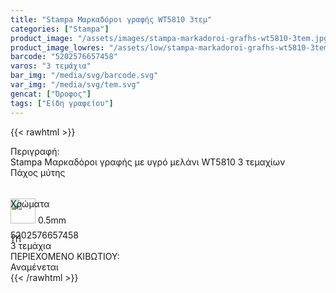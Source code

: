 ```yaml
---
title: "Stampa Μαρκαδόροι γραφής WT5810 3τεμ"
categories: ["Stampa"]
product_image: "/assets/images/stampa-markadoroi-grafhs-wt5810-3tem.jpg"
product_image_lowres: "/assets/low/stampa-markadoroi-grafhs-wt5810-3tem.jpg"
barcode: "5202576657458"
varos: "3 τεμάχια"
bar_img: "/media/svg/barcode.svg"
var_img: "/media/svg/tem.svg"
gencat: ["Όροφος"]
tags: ["Είδη γραφείου"]
---
```

{{< rawhtml >}}
<style>
 .seee span {
   width: 30px;
   height: 30px;
   border-radius: 50%;
   text-align: center;
    line-height: 30px;
 }
 .sdfcenter div {
   flex-grow: 1;
   box-sizing: border-box;
   height: 50px;

 }
 
 .sdfn:nth-child(1) {
   flex-basis: 300px;
 }
 .sdfn:nth-child(2) {
   flex-basis: 300px;
 }
 .sdfn:nth-child(3) {
   flex-basis: auto;
 }
  </style>
<div class="product"><div id="sistatika">Περιγραφή:</div><div class="alltext">Stampa Μαρκαδόροι γραφής με υγρό μελάνι WT5810 3 τεμαχίων</div>
   <div class="sdfcenter sfwb sgg2">
      <div class="sdfn seee">
        <div style="border-radius: 4px;" class="sred sdfaic sjc sp010">Πάχος μύτης</div>
        <div style="border-radius: 0 4px 4px 0;" class="sdfaic sf25 sfwb sp010"><img class="spr" style="left:-10px" width="40px" src="/media/stampa/miti.svg" alt=""> 0.5mm</div>
      </div>
      <div class="sdfn">
        <div style="border-radius: 4px 0 0 4px;" class="s444 stfff sdfaic sjc sbr4 sbc444 sp010">Χρώματα</div>
        <div style="border-radius: 0 4px 4px 0;" class="steee seee sdfaic sjc sf25 sfwb sgg4 sp010"><span class="srblue">1</span><span class="sred">1</span><span class="s444">1</span></div>
      </div>
     
   </div>
<div class="keno"></div><div id="barcode"><div id="barimage1"></div><span id="bartext">5202576657458</span></div><div id="varos"><div id="temimg"></div><span id="varostext">3 τεμάχια</span></div><div id="kivotio">ΠΕΡΙΕΧΟΜΕΝΟ ΚΙΒΩΤΙΟΥ:<br>Αναμένεται</div>
<div class="pimg"></div>
</div>
{{< /rawhtml >}}


